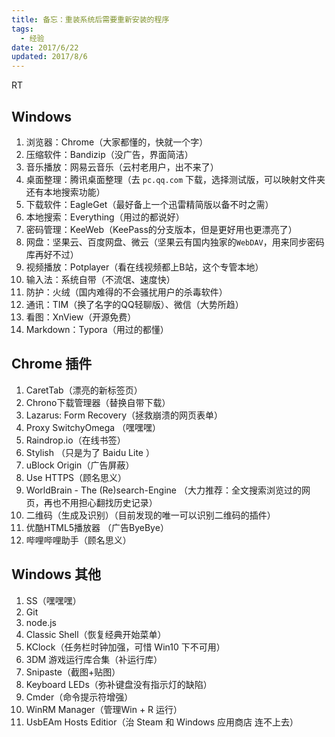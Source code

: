 ```yaml
---
title: 备忘：重装系统后需要重新安装的程序
tags:
  - 经验
date: 2017/6/22
updated: 2017/8/6
---
```



RT
<!-- more -->

## Windows

1. 浏览器：Chrome（大家都懂的，快就一个字）
2. 压缩软件：Bandizip（没广告，界面简洁）
3. 音乐播放：网易云音乐（云村老用户，出不来了）
4. 桌面整理：腾讯桌面整理（去 `pc.qq.com` 下载，选择测试版，可以映射文件夹还有本地搜索功能）
5. 下载软件：EagleGet（最好备上一个迅雷精简版以备不时之需）
6. 本地搜索：Everything（用过的都说好）
7. 密码管理：KeeWeb（KeePass的分支版本，但是更好用也更漂亮了）
8. 网盘：坚果云、百度网盘、微云（坚果云有国内独家的`WebDAV`，用来同步密码库再好不过）
9. 视频播放：Potplayer（看在线视频都上B站，这个专管本地）
10. 输入法：系统自带（不流氓、速度快）
11. 防护：火绒（国内难得的不会骚扰用户的杀毒软件）
12. 通讯：TIM（换了名字的QQ轻聊版）、微信（大势所趋）
13. 看图：XnView（开源免费）
14. Markdown：Typora（用过的都懂）

## Chrome 插件
1. CaretTab（漂亮的新标签页）
2. Chrono下载管理器（替换自带下载）
3. Lazarus: Form Recovery（拯救崩溃的网页表单）
4. Proxy SwitchyOmega （嘿嘿嘿）
5. Raindrop.io（在线书签）
6. Stylish （只是为了 Baidu Lite ）
7. uBlock Origin（广告屏蔽）
8. Use HTTPS（顾名思义）
9. WorldBrain - The (Re)search-Engine （大力推荐：全文搜索浏览过的网页，再也不用担心翻找历史记录）
10. 二维码（生成及识别）（目前发现的唯一可以识别二维码的插件）
11. 优酷HTML5播放器 （广告ByeBye）
12. 哔哩哔哩助手（顾名思义）

## Windows 其他
1. SS（嘿嘿嘿）
2. Git
3. node.js
4. Classic Shell（恢复经典开始菜单）
5. KClock（任务栏时钟加强，可惜 Win10 下不可用）
6. 3DM 游戏运行库合集（补运行库）
7. Snipaste（截图+贴图）
8. Keyboard LEDs（弥补键盘没有指示灯的缺陷）
9. Cmder（命令提示符增强）
10. WinRM Manager（管理Win + R 运行）
11. UsbEAm Hosts Editior（治 Steam 和 Windows 应用商店 连不上去）
